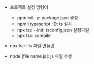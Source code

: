 
* 프로젝트 설정 명령어
  * npm init -y: package.json 생성
  * npm i typescript -D: ts 설치
  * npx tsc --init: tsconfig.json 설정파일
  * npx tsc: compile

* npx tsc : ts 파일 번들링
* node [file name.js]: js 파일 수행
